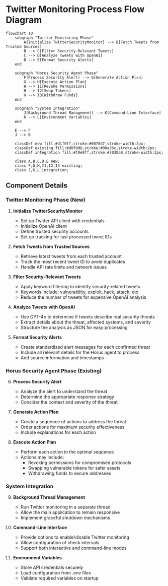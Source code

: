 # Twitter Monitoring Process Flow Diagram

```mermaid
flowchart TD
    subgraph "Twitter Monitoring Phase"
        A[Initialize TwitterSecurityMonitor] --> B[Fetch Tweets from Trusted Sources]
        B --> C[Filter Security-Relevant Tweets]
        C --> D[Analyze Tweets with OpenAI]
        D --> E[Format Security Alerts]
    end
    
    subgraph "Horus Security Agent Phase"
        F[Process Security Alert] --> G[Generate Action Plan]
        G --> H[Execute Action Plan]
        H --> I1[Revoke Permissions]
        H --> I2[Swap Tokens]
        H --> I3[Withdraw Funds]
    end
    
    subgraph "System Integration"
        J[Background Thread Management] --> K[Command-Line Interface]
        K --> L[Environment Variables]
    end
    
    E --> F
    J --> B
    
    classDef new fill:#d1f0ff,stroke:#0078d7,stroke-width:2px;
    classDef existing fill:#d8f0d8,stroke:#00a36c,stroke-width:2px;
    classDef integration fill:#f0e0ff,stroke:#7030a0,stroke-width:2px;
    
    class A,B,C,D,E new;
    class F,G,H,I1,I2,I3 existing;
    class J,K,L integration;
```

## Component Details

### Twitter Monitoring Phase (New)

1. **Initialize TwitterSecurityMonitor**
   - Set up Twitter API client with credentials
   - Initialize OpenAI client
   - Define trusted security accounts
   - Set up tracking for last processed tweet IDs

2. **Fetch Tweets from Trusted Sources**
   - Retrieve latest tweets from each trusted account
   - Track the most recent tweet ID to avoid duplicates
   - Handle API rate limits and network issues

3. **Filter Security-Relevant Tweets**
   - Apply keyword filtering to identify security-related tweets
   - Keywords include: vulnerability, exploit, hack, attack, etc.
   - Reduce the number of tweets for expensive OpenAI analysis

4. **Analyze Tweets with OpenAI**
   - Use GPT-4o to determine if tweets describe real security threats
   - Extract details about the threat, affected systems, and severity
   - Structure the analysis as JSON for easy processing

5. **Format Security Alerts**
   - Create standardized alert messages for each confirmed threat
   - Include all relevant details for the Horus agent to process
   - Add source information and timestamps

### Horus Security Agent Phase (Existing)

6. **Process Security Alert**
   - Analyze the alert to understand the threat
   - Determine the appropriate response strategy
   - Consider the context and severity of the threat

7. **Generate Action Plan**
   - Create a sequence of actions to address the threat
   - Order actions for maximum security effectiveness
   - Include explanations for each action

8. **Execute Action Plan**
   - Perform each action in the optimal sequence
   - Actions may include:
     - Revoking permissions for compromised protocols
     - Swapping vulnerable tokens for safer assets
     - Withdrawing funds to secure addresses

### System Integration

9. **Background Thread Management**
   - Run Twitter monitoring in a separate thread
   - Allow the main application to remain responsive
   - Implement graceful shutdown mechanisms

10. **Command-Line Interface**
    - Provide options to enable/disable Twitter monitoring
    - Allow configuration of check intervals
    - Support both interactive and command-line modes

11. **Environment Variables**
    - Store API credentials securely
    - Load configuration from .env files
    - Validate required variables on startup
